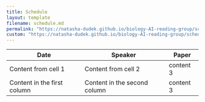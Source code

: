 ```yaml
---
title: Schedule
layout: template
filename: schedule.md
permalink: "https://natasha-dudek.github.io/biology-AI-reading-group/schedule"
custom: "https://natasha-dudek.github.io/biology-AI-reading-group/schedule"
--- 
```


Date | Speaker | Paper
------------ | ------------- | -------------
Content from cell 1 | Content from cell 2 | content 3
Content in the first column | Content in the second column | content 3

